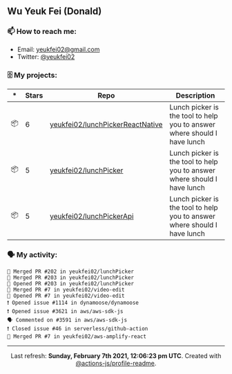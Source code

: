 ## Wu Yeuk Fei (Donald)

### 📫 How to reach me:

- Email: [yeukfei02@gmail.com](yeukfei02@gmail.com)
- Twitter: [@yeukfei02](https://twitter.com/yeukfei02)

### 🗄 My projects:

|*|Stars|Repo|Description|
|---|---|---|---|
| 📦 | 6 | [yeukfei02/lunchPickerReactNative](https://github.com/yeukfei02/lunchPickerReactNative) | Lunch picker is the tool to help you to answer where should I have lunch |
| 📦 | 5 | [yeukfei02/lunchPicker](https://github.com/yeukfei02/lunchPicker) | Lunch picker is the tool to help you to answer where should I have lunch |
| 📦 | 5 | [yeukfei02/lunchPickerApi](https://github.com/yeukfei02/lunchPickerApi) | Lunch picker is the tool to help you to answer where should I have lunch |

### 🗣 My activity:

```
🎉 Merged PR #202 in yeukfei02/lunchPicker
🎉 Merged PR #203 in yeukfei02/lunchPicker
💪 Opened PR #203 in yeukfei02/lunchPicker
🎉 Merged PR #7 in yeukfei02/video-edit
💪 Opened PR #7 in yeukfei02/video-edit
❗️ Opened issue #1114 in dynamoose/dynamoose
❗️ Opened issue #3621 in aws/aws-sdk-js
🗣 Commented on #3591 in aws/aws-sdk-js
❗️ Closed issue #46 in serverless/github-action
🎉 Merged PR #7 in yeukfei02/aws-amplify-react
```

<!-- <img src="https://github-readme-stats.vercel.app/api?username=yeukfei02&show_icons=true&count_private=true&theme=radical" />

<img src="https://github-readme-stats.vercel.app/api/top-langs/?username=yeukfei02&theme=radical" /> -->

---

<p align="center">Last refresh: <b>Sunday, February 7th 2021, 12:06:23 pm UTC</b>. Created with <a href=https://github.com/marketplace/actions/profile-readme>@actions-js/profile-readme</a>.</p>
